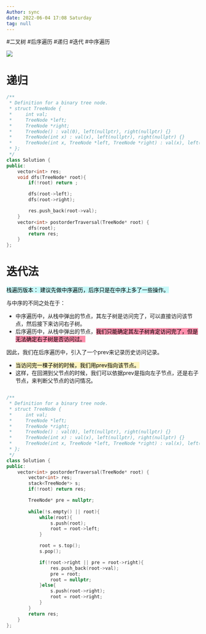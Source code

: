 ```yaml
---
Author: sync
date: 2022-06-04 17:08 Saturday
tag: null
---
```


#二叉树
#后序遍历
#递归
#迭代
#中序遍历


![](FigureBed%20🌄/Pasted/Pasted%20image%2020220604165556.png)

# 递归

```cpp
/**
 * Definition for a binary tree node.
 * struct TreeNode {
 *     int val;
 *     TreeNode *left;
 *     TreeNode *right;
 *     TreeNode() : val(0), left(nullptr), right(nullptr) {}
 *     TreeNode(int x) : val(x), left(nullptr), right(nullptr) {}
 *     TreeNode(int x, TreeNode *left, TreeNode *right) : val(x), left(left), right(right) {}
 * };
 */
class Solution {
public:
    vector<int> res;
    void dfs(TreeNode* root){
        if(!root) return ;

        dfs(root->left);
        dfs(root->right);

        res.push_back(root->val);
    }
    vector<int> postorderTraversal(TreeNode* root) {
        dfs(root);
        return res;
    }
};
```

# 迭代法

<mark style="background: #ABF7F7A6;">栈遍历版本： 建议先做中序遍历，后序只是在中序上多了一些操作。</mark> 

与中序的不同之处在于：
- 中序遍历中，从栈中弹出的节点，其左子树是访问完了，可以直接访问该节点，然后接下来访问右子树。
- 后序遍历中，从栈中弹出的节点，<mark style="background: #FF5582A6;">我们只能确定其左子树肯定访问完了，但是无法确定右子树是否访问过。</mark> 

因此，我们在后序遍历中，引入了一个prev来记录历史访问记录。
- <mark style="background: #FFF3A3A6;">当访问完一棵子树的时候，我们用prev指向该节点。</mark> 
- 这样，在回溯到父节点的时候，我们可以依据prev是指向左子节点，还是右子节点，来判断父节点的访问情况。

```cpp

/**
 * Definition for a binary tree node.
 * struct TreeNode {
 *     int val;
 *     TreeNode *left;
 *     TreeNode *right;
 *     TreeNode() : val(0), left(nullptr), right(nullptr) {}
 *     TreeNode(int x) : val(x), left(nullptr), right(nullptr) {}
 *     TreeNode(int x, TreeNode *left, TreeNode *right) : val(x), left(left), right(right) {}
 * };
 */
class Solution {
public:
    vector<int> postorderTraversal(TreeNode* root) {
        vector<int> res;
        stack<TreeNode*> s;
        if(!root) return res;

        TreeNode* pre = nullptr;
        
        while(!s.empty() || root){
            while(root){
                s.push(root);
                root = root->left;
            }

            root = s.top();
            s.pop();

            if(!root->right || pre = root->right){
                res.push_back(root->val);
                pre = root;
                root = nullptr;
            }else{
                s.push(root->right);
                root = root->right;
            }
        }
        return res;
    }
};
```
